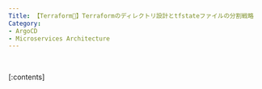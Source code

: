 ```yaml
---
Title: 【Terraform🚀】Terraformのディレクトリ設計とtfstateファイルの分割戦略
Category:
- ArgoCD
- Microservices Architecture
---
```


<br>

[:contents]

<br>

